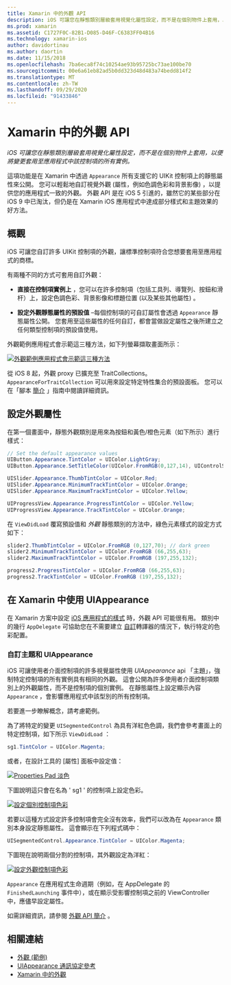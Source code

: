 ```yaml
---
title: Xamarin 中的外觀 API
description: iOS 可讓您在靜態類別層級套用視覺化屬性設定，而不是在個別物件上套用，以便將變更套用至應用程式中該控制項的所有實例。
ms.prod: xamarin
ms.assetid: C1727F0C-82B1-D085-D46F-C6383FF04B16
ms.technology: xamarin-ios
author: davidortinau
ms.author: daortin
ms.date: 11/15/2018
ms.openlocfilehash: 7ba6eca8f74c10254ae93b95725bc73ae100be70
ms.sourcegitcommit: 00e6a61eb82ad5b0dd323d48d483a74bedd814f2
ms.translationtype: MT
ms.contentlocale: zh-TW
ms.lasthandoff: 09/29/2020
ms.locfileid: "91433846"
---
```

# <a name="appearance-api-in-xamarinios"></a>Xamarin 中的外觀 API

_iOS 可讓您在靜態類別層級套用視覺化屬性設定，而不是在個別物件上套用，以便將變更套用至應用程式中該控制項的所有實例。_

這項功能是在 Xamarin 中透過 `Appearance` 所有支援它的 UIKit 控制項上的靜態屬性來公開。 您可以輕鬆地自訂視覺外觀 (屬性，例如色調色彩和背景影像) ，以提供您的應用程式一致的外觀。 外觀 API 是在 iOS 5 引進的，雖然它的某些部分在 iOS 9 中已淘汰，但仍是在 Xamarin iOS 應用程式中達成部分樣式和主題效果的好方法。

## <a name="overview"></a>概觀

iOS 可讓您自訂許多 UIKit 控制項的外觀，讓標準控制項符合您想要套用至應用程式的商標。

有兩種不同的方式可套用自訂外觀：

- **直接在控制項實例上** ，您可以在許多控制項（包括工具列、導覽列、按鈕和滑杆）上，設定色調色彩、背景影像和標題位置 (以及某些其他屬性) 。

- **設定外觀靜態屬性的預設值** –每個控制項的可自訂屬性會透過 `Appearance` 靜態屬性公開。 您套用至這些屬性的任何自訂，都會當做設定屬性之後所建立之任何類型控制項的預設值使用。

外觀範例應用程式會示範這三種方法，如下列螢幕擷取畫面所示：

[![外觀範例應用程式會示範這三種方法](introduction-to-the-appearance-api-images/appearance01-sml.png)](introduction-to-the-appearance-api-images/appearance01.png#lightbox)

從 iOS 8 起，外觀 proxy 已擴充至 TraitCollections。
 `AppearanceForTraitCollection` 可以用來設定特定特性集合的預設面板。 您可以在「腳本 [簡介](~/ios/user-interface/storyboards/unified-storyboards.md) 」指南中閱讀詳細資訊。

## <a name="setting-appearance-properties"></a>設定外觀屬性

在第一個畫面中，靜態外觀類別是用來為按鈕和黃色/橙色元素（如下所示）進行樣式：

```csharp
// Set the default appearance values
UIButton.Appearance.TintColor = UIColor.LightGray;
UIButton.Appearance.SetTitleColor(UIColor.FromRGB(0,127,14), UIControlState.Normal);

UISlider.Appearance.ThumbTintColor = UIColor.Red;
UISlider.Appearance.MinimumTrackTintColor = UIColor.Orange;
UISlider.Appearance.MaximumTrackTintColor = UIColor.Yellow;

UIProgressView.Appearance.ProgressTintColor = UIColor.Yellow;
UIProgressView.Appearance.TrackTintColor = UIColor.Orange;
```

在 `ViewDidLoad` 覆寫預設值和 *外觀* 靜態類別的方法中，綠色元素樣式的設定方式如下：

```csharp
slider2.ThumbTintColor = UIColor.FromRGB (0,127,70); // dark green
slider2.MinimumTrackTintColor = UIColor.FromRGB (66,255,63);
slider2.MaximumTrackTintColor = UIColor.FromRGB (197,255,132);
```

```csharp
progress2.ProgressTintColor = UIColor.FromRGB (66,255,63);
progress2.TrackTintColor = UIColor.FromRGB (197,255,132);
```

## <a name="using-uiappearance-in-xamarinforms"></a>在 Xamarin 中使用 UIAppearance

在 Xamarin 方案中設定 [iOS 應用程式的樣式](~/xamarin-forms/platform/ios/formatting.md#uiappearance-api) 時，外觀 API 可能很有用。 類別中的幾行 `AppDelegate` 可協助您在不需要建立 [自訂](~/xamarin-forms/app-fundamentals/custom-renderer/index.md)轉譯器的情況下，執行特定的色彩配置。

### <a name="custom-themes-and-uiappearance"></a>自訂主題和 UIAppearance

iOS 可讓使用者介面控制項的許多視覺屬性使用 *UIAppearance* api 「主題」，強制特定控制項的所有實例具有相同的外觀。 這會公開為許多使用者介面控制項類別上的外觀屬性，而不是控制項的個別實例。 在靜態屬性上設定顯示內容 `Appearance` ，會影響應用程式中該型別的所有控制項。

若要進一步瞭解概念，請考慮範例。

為了將特定的變更 `UISegmentedControl` 為具有洋紅色色調，我們會參考畫面上的特定控制項，如下所示 `ViewDidLoad` ：

```csharp
sg1.TintColor = UIColor.Magenta;
```

或者，在設計工具的 [屬性] 面板中設定值：

[![Properties Pad 淡色](introduction-to-the-appearance-api-images/propertiespadtint.png)](introduction-to-the-appearance-api-images/propertiespadtint.png#lightbox)

下圖說明這只會在名為 ' sg1 ' 的控制項上設定色彩。

[![設定個別控制項色彩](introduction-to-the-appearance-api-images/image53.png)](introduction-to-the-appearance-api-images/image53.png#lightbox)

若要以這種方式設定許多控制項會完全沒有效率，我們可以改為在 `Appearance` 類別本身設定靜態屬性。 這會顯示在下列程式碼中：

```csharp
UISegmentedControl.Appearance.TintColor = UIColor.Magenta;
```

下圖現在說明兩個分割的控制項，其外觀設定為洋紅：

[![設定外觀控制項色彩](introduction-to-the-appearance-api-images/image54.png)](introduction-to-the-appearance-api-images/image54.png#lightbox)

`Appearance` 在應用程式生命週期（例如，在 AppDelegate 的 `FinishedLaunching` 事件中），或在顯示受影響控制項之前的 ViewController 中，應儘早設定屬性。

如需詳細資訊，請參閱 [外觀 API 簡介](~/ios/user-interface/ios-ui/introduction-to-the-appearance-api.md) 。

## <a name="related-links"></a>相關連結

- [外觀 (範例) ](/samples/xamarin/ios-samples/appearance)
- [UIAppearance 通訊協定參考](https://developer.apple.com/library/ios/documentation/UIKit/Reference/UIAppearance_Protocol/)
- [Xamarin 中的外觀](~/xamarin-forms/platform/ios/formatting.md#uiappearance-api)